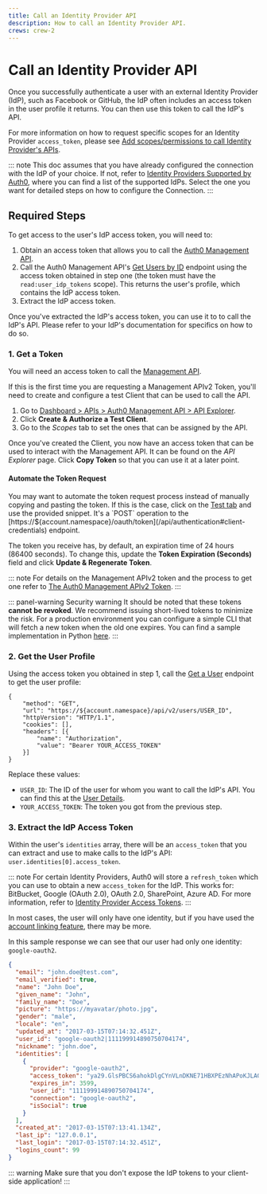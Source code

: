 ```yaml
---
title: Call an Identity Provider API
description: How to call an Identity Provider API.
crews: crew-2
---
```


# Call an Identity Provider API

Once you successfully authenticate a user with an external Identity Provider (IdP), such as Facebook or GitHub, the IdP often includes an access token in the user profile it returns. You can then use this token to call the IdP's API.

For more information on how to request specific scopes for an Identity Provider `access_token`, please see [Add scopes/permissions to call Identity Provider's APIs](/tutorials/adding-scopes-for-an-external-idp).

::: note
  This doc assumes that you have already configured the connection with the IdP of your choice. If not, refer to <a href="/identityproviders">Identity Providers Supported by Auth0</a>, where you can find a list of the supported IdPs. Select the one you want for detailed steps on how to configure the Connection.
:::

## Required Steps

To get access to the user's IdP access token, you will need to:

1. Obtain an access token that allows you to call the [Auth0 Management API](/api/management/v2).
2. Call the Auth0 Management API's [Get Users by ID](/api/management/v2#!/Users/get_users_by_id) endpoint using the access token obtained in step one (the token must have the `read:user_idp_tokens` scope). This returns the user's profile, which contains the IdP access token.
3. Extract the IdP access token.

Once you've extracted the IdP's access token, you can use it to to call the IdP's API. Please refer to your IdP's documentation for specifics on how to do so.

### 1. Get a Token

You will need an access token to call the [Management API](/api/management/v2).

If this is the first time you are requesting a Management APIv2 Token, you'll need to create and configure a test Client that can be used to call the API.

1. Go to [Dashboard > APIs > Auth0 Management API > API Explorer](${manage_url}/#/apis/management/explorer).
2. Click __Create & Authorize a Test Client__.
3. Go to the *Scopes* tab to set the ones that can be assigned by the API.

Once you've created the Client, you now have an access token that can be used to interact with the Management API. It can be found on the *API Explorer* page. Click __Copy Token__ so that you can use it at a later point.

#### Automate the Token Request

You may want to automate the token request process instead of manually copying and pasting the token. If this is the case, click on the [Test tab](${manage_url}/#/apis/management/test) and use the provided snippet. It's a `POST` operation to the [https://${account.namespace}/oauth/token](/api/authentication#client-credentials) endpoint.

The token you receive has, by default, an expiration time of 24 hours (86400 seconds). To change this, update the __Token Expiration (Seconds)__ field and click __Update & Regenerate Token__.

::: note
  For details on the Management APIv2 token and the process to get one refer to <a href="/api/management/v2/tokens">The Auth0 Management APIv2 Token</a>.
:::

::: panel-warning Security warning
It should be noted that these tokens __cannot be revoked__. We recommend issuing short-lived tokens to minimize the risk. For a production environment you can configure a simple CLI that will fetch a new token when the old one expires. You can find a sample implementation in Python [here](/api/management/v2/tokens#sample-implementation-python).
:::

### 2. Get the User Profile

Using the access token you obtained in step 1, call the [Get a User](/api/management/v2#!/Users/get_users_by_id) endpoint to get the user profile:

```har
{
    "method": "GET",
    "url": "https://${account.namespace}/api/v2/users/USER_ID",
    "httpVersion": "HTTP/1.1",
    "cookies": [],
    "headers": [{
        "name": "Authorization",
        "value": "Bearer YOUR_ACCESS_TOKEN"
    }]
}
```

Replace these values:
- `USER_ID`: The ID of the user for whom you want to call the IdP's API. You can find this at the [User Details](${manage_url}/#/users/).
- `YOUR_ACCESS_TOKEN`: The token you got from the previous step.


### 3. Extract the IdP Access Token

Within the user's `identities` array, there will be an `access_token` that you can extract and use to make calls to the IdP's API: `user.identities[0].access_token`.

::: note
For certain Identity Providers, Auth0 will store a `refresh_token` which you can use to obtain a new `access_token` for the IdP. This works for: BitBucket, Google (OAuth 2.0), OAuth 2.0, SharePoint, Azure AD. For more information, refer to [Identity Provider Access Tokens](/tokens/idp#renewing-the-token).
:::

In most cases, the user will only have one identity, but if you have used the [account linking feature](/link-accounts), there may be more.

In this sample response we can see that our user had only one identity: `google-oauth2`.

```json
{
  "email": "john.doe@test.com",
  "email_verified": true,
  "name": "John Doe",
  "given_name": "John",
  "family_name": "Doe",
  "picture": "https://myavatar/photo.jpg",
  "gender": "male",
  "locale": "en",
  "updated_at": "2017-03-15T07:14:32.451Z",
  "user_id": "google-oauth2|111199914890750704174",
  "nickname": "john.doe",
  "identities": [
    {
      "provider": "google-oauth2",
      "access_token": "ya29.GlsPBCS6ahokDlgCYnVLnDKNE71HBXPEzNhAPoKJLAGKDSe1De3_xclahNcdZXoU-26hCpa8h6240TV86dtaEQ4ZWoeeZduHDq_yeu9QyQqUr--S9B2CR9YJrLTD",
      "expires_in": 3599,
      "user_id": "111199914890750704174",
      "connection": "google-oauth2",
      "isSocial": true
    }
  ],
  "created_at": "2017-03-15T07:13:41.134Z",
  "last_ip": "127.0.0.1",
  "last_login": "2017-03-15T07:14:32.451Z",
  "logins_count": 99
}
```

::: warning
Make sure that you don't expose the IdP tokens to your client-side application!
:::
